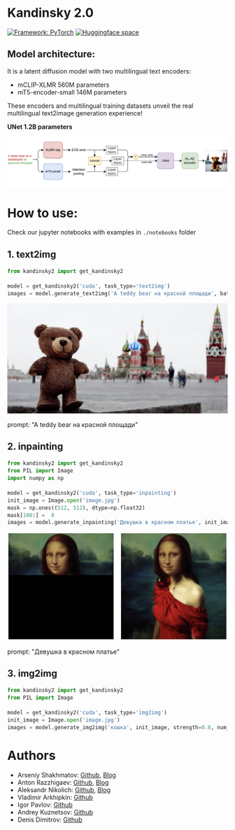# Kandinsky 2.0

[![Framework: PyTorch](https://img.shields.io/badge/Framework-PyTorch-orange.svg)](https://pytorch.org/) [![Huggingface space](https://img.shields.io/badge/🤗-Huggingface-yello.svg)]([https://huggingface.co/spaces/shi-labs/OneFormer](https://huggingface.co/sberbank-ai/Kandinsky_2.0))

## Model architecture:

It is a latent diffusion model with two multilingual text encoders:
* mCLIP-XLMR 560M parameters
* mT5-encoder-small 146M parameters

These encoders and multilingual training datasets unveil the real multilingual text2image generation experience!

**UNet 1.2B parameters**

![](./content/NatallE.png)

# How to use:
 
 Check our jupyter notebooks with examples in `./notebooks` folder
 
## 1. text2img

```python
from kandinsky2 import get_kandinsky2

model = get_kandinsky2('cuda', task_type='text2img')
images = model.generate_text2img('A teddy bear на красной площади', batch_size=4, h=512, w=512, num_steps=75, denoised_type='dynamic_threshold', dynamic_threshold_v=99.5, sampler='ddim_sampler', ddim_eta=0.05, guidance_scale=10)
```
![](./content/bear.jpeg)

prompt: "A teddy bear на красной площади"

## 2. inpainting
```python 
from kandinsky2 import get_kandinsky2
from PIL import Image
import numpy as np

model = get_kandinsky2('cuda', task_type='inpainting')
init_image = Image.open('image.jpg')
mask = np.ones((512, 512), dtype=np.float32)
mask[100:] =  0
images = model.generate_inpainting('Девушка в красном платье', init_image, mask, num_steps=50, denoised_type='dynamic_threshold', dynamic_threshold_v=99.5, sampler='ddim_sampler', ddim_eta=0.05, guidance_scale=10)
```

![](./content/inpainting.png)

prompt: "Девушка в красном платье"

## 3. img2img
```python
from kandinsky2 import get_kandinsky2
from PIL import Image

model = get_kandinsky2('cuda', task_type='img2img')
init_image = Image.open('image.jpg')
images = model.generate_img2img('кошка', init_image, strength=0.8, num_steps=50, denoised_type='dynamic_threshold', dynamic_threshold_v=99.5, sampler='ddim_sampler', ddim_eta=0.05, guidance_scale=10)
```

# Authors

+ Arseniy Shakhmatov: [Github](https://github.com/cene555), [Blog](https://t.me/gradientdip)
+ Anton Razzhigaev: [Github](https://github.com/razzant), [Blog](https://t.me/abstractDL)
+ Aleksandr Nikolich: [Github](https://github.com/AlexWortega), [Blog](https://t.me/lovedeathtransformers)
+ Vladimir Arkhipkin: [Github](https://github.com/oriBetelgeuse)
+ Igor Pavlov: [Github](https://github.com/boomb0om)
+ Andrey Kuznetsov: [Github](https://github.com/kuznetsoffandrey)
+ Denis Dimitrov: [Github](https://github.com/denndimitrov)
